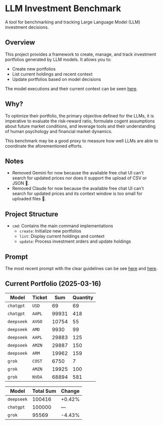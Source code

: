# LLM Investment Benchmark

A tool for benchmarking and tracking Large Language Model (LLM) investment decisions.

## Overview

This project provides a framework to create, manage, and track investment portfolios generated by LLM models. It allows you to:
- Create new portfolios
- List current holdings and recent context
- Update portfolios based on model decisions

The model executions and their current context can be seen [here](./orders).

## Why?

To optimize their portfolio, the primary objective defined for the LLMs, it is imperative to evaluate the risk-reward ratio, formulate cogent assumptions about future market conditions, and leverage tools and their understanding of human psychology and financial market dynamics.

This benchmark may be a good proxy to measure how well LLMs are able to coordinate the aforementioned efforts.

## Notes

- Removed Gemini for now because the available free chat UI can't search for updated prices nor does it support the upload of CSV or JSON :grimacing:.
- Removed Claude for now because the available free chat UI can't search for updated prices and its context window is too small for uploaded files :grimacing:.

## Project Structure

- `cmd`: Contains the main command implementations
  - `create`: Initialize new portfolios
  - `list`: Display current holdings and context
  - `update`: Process investment orders and update holdings

## Prompt

The most recent prompt with the clear guidelines can be see [here](./cmd/create/prompt.txt) and [here](./cmd/list/prompt.txt).

## Current Portfolio (2025-03-16)

| Model | Ticket | Sum | Quantity |
|-------|-------|-------|--------|
|`chatgpt`|`USD`|69|69|
|`chatgpt`|`AAPL`|99931|418|
|`deepseek`|`AVGO`|10754|55|
|`deepseek`|`AMD`|9930|99|
|`deepseek`|`AAPL`|29883|125|
|`deepseek`|`AMZN`|29887|150|
|`deepseek`|`ARM`|19962|159|
|`grok`|`COST`|6750|7|
|`grok`|`AMZN`|19925|100|
|`grok`|`NVDA`|68894|581|


| Model | Total Sum | Change |
|-------|-----------|--------|
|`deepseek`|100416|+0.42%|
|`chatgpt`|100000|—|
|`grok`|95569|-4.43%|
